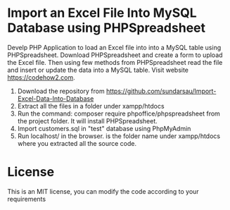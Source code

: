# Import an Excel File Into MySQL Database using PHPSpreadsheet
 Develp PHP Application to load an Excel file into into a MySQL table using PHPSpreadsheet. Download PHPSpreadsheet and create a form to upload the Excel file. Then using few methods from PHPSpreadsheet read the file and insert or update the data into a MySQL table. Visit website https://codehow2.com.
 
1) Download the repository from https://github.com/sundarsau/Import-Excel-Data-Into-Database
2) Extract all the files in a folder under xampp/htdocs
3) Run the command: composer require phpoffice/phpspreadsheet from the project folder. It will install PHPSpreadsheet.
4) Import customers.sql in "test" database using PhpMyAdmin
5) Run localhost/<project folder> in the browser. <project folder> is the folder name under xampp/htdocs where you extracted all the source code.
# License
This is an MIT license, you can modify the code according to your requirements


